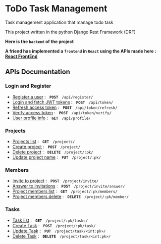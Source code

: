 # ToDo Task Management

Task management application that manage todo task

This project written in the python Django Rest Framework (DRF)

**Here is the `backend` of the project**


**A friend has implemented a `frontend` in `React` using the APIs made here : [React FrontEnd](https://github.com/mojtaba1374/To-Do_TaskManager)**

## APIs Documentation

### Login and Register

* [Register a user](api-docs-md/register_user.md) : &nbsp; **`POST`**  &nbsp;  `/api/register/`
* [Login and fetch JWT tokens](api-docs-md/login_user.md) : &nbsp; **`POST`**  &nbsp;  `/api/token/`
* [Refresh access token](api-docs-md/refresh_token.md) : &nbsp; **`POST`**  &nbsp;  `/api/token/refresh/`
* [Verify access token](api-docs-md/verify_token.md) : &nbsp; **`POST`**  &nbsp;  `/api/token/verify/`
* [User profile info](api-docs-md/user_profile.md) : &nbsp; **`GET`**  &nbsp;  `/api/profile/`

### Projects

* [Projects list](api-docs-md/project_list.md) : &nbsp; **`GET`**  &nbsp;  `/projects/`
* [Create project](api-docs-md/project_create.md) : &nbsp; **`POST`**  &nbsp;  `/project/`
* [Delete project](api-docs-md/project_delete.md) : &nbsp; **`DELETE`**  &nbsp;  `/project/:pk/`
* [Update project name](api-docs-md/project_update.md) : &nbsp; **`PUT`**  &nbsp;  `/project/:pk/`

### Members
* [Invite to project](api-docs-md/invite_to_project.md) : &nbsp; **`POST`**  &nbsp;  `/project/invite/`
* [Answer to invitations](api-docs-md/answer_to_invite.md) : &nbsp; **`POST`**  &nbsp;  `/project/invite/answer/`
* [Project members list](api-docs-md/project_members_list.md) : &nbsp; **`GET`**  &nbsp;  `/project/:pk/members/`
* [Project members delete](api-docs-md/project_members_delete.md) : &nbsp; **`DELETE`**  &nbsp;  `/project/:pk/member/`

### Tasks
* [Task list](api-docs-md/task_list.md) : &nbsp; **`GET`**  &nbsp;  `/project/:pk/tasks/`
* [Create Task](api-docs-md/task_create.md) : &nbsp; **`POST`**  &nbsp;  `/project/:pk/task/`
* [Update Task](api-docs-md/task_update.md) : &nbsp; **`PUT`**  &nbsp;  `/project/task/<int:pk>/`
* [Delete Task](api-docs-md/task_delete.md) : &nbsp; **`DELETE`**  &nbsp;  `/project/task/<int:pk>/`
